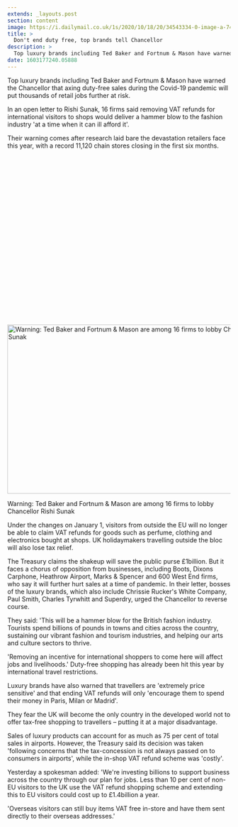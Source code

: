 ```yaml
--- 
extends: _layouts.post 
section: content 
image: https://i.dailymail.co.uk/1s/2020/10/18/20/34543334-0-image-a-74_1603049995122.jpg 
title: > 
  Don't end duty free, top brands tell Chancellor 
description: > 
  Top luxury brands including Ted Baker and Fortnum & Mason have warned the Chancellor that axing duty-free sales during the Covid-19 pandemic will put thousands of retail jobs further at risk.In their letter, bosses of the luxury brands, which also include Chrissie Rucker's White Company, Paul Smith, Charles Tyrwhitt and Superdry, urged the Chancellor to reverse course.Luxury brands have also warned that travellers are 'extremely price sensitive' and that ending VAT refunds will only 'encourage them to spend their money in Paris, Milan or Madrid'.Sales of luxury products can account for as much as 75 per cent of total sales in airports.'Overseas visitors can still buy items VAT free in-store and have them sent directly to their overseas addresses.' 
date: 1603177240.05888 
--- 
```

<div><p class="mol-para-with-font">Top luxury brands including Ted Baker and Fortnum &amp; Mason have warned the Chancellor that axing duty-free sales during the Covid-19 pandemic will put thousands of retail jobs further at risk.&#160;</p><p class="mol-para-with-font">In an open letter to Rishi Sunak, 16 firms said removing VAT refunds for international visitors to shops would deliver a hammer blow to the fashion industry 'at a time when it can ill afford it'.&#160;</p><p class="mol-para-with-font">Their warning comes after research laid bare the devastation retailers face this year, with a record 11,120 chain stores closing in the first six months.&#160;</p><img id="i-8c1c552b9f107afc" src="data:image/gif;base64,R0lGODlhAQABAIAAAAAAAP///yH5BAEAAAAALAAAAAABAAEAAAIBRAA7" height="381" width="634" alt="Warning: Ted Baker and Fortnum &amp; Mason are among 16 firms to lobby Chancellor Rishi Sunak" class="blkBorder img-share">  <img id="i-8c1c552b9f107afc" src="https://i.dailymail.co.uk/1s/2020/10/18/20/34543334-8852935-image-a-65_1603049977100.jpg" height="381" width="634" alt="Warning: Ted Baker and Fortnum &amp; Mason are among 16 firms to lobby Chancellor Rishi Sunak" class="blkBorder img-share">  <p class="imageCaption">Warning: Ted Baker and Fortnum &amp; Mason are among 16 firms to lobby Chancellor Rishi Sunak</p><p class="mol-para-with-font">Under the changes on January 1, visitors from outside the EU will no longer be able to claim VAT refunds for goods such as perfume, clothing and electronics bought at shops. UK&#160;holidaymakers travelling outside the bloc will also lose tax relief.&#160;</p><p class="mol-para-with-font">The Treasury claims the shakeup will save the public purse &#163;1billion. But it faces a chorus of opposition from businesses, including Boots, Dixons Carphone, Heathrow Airport, Marks &amp; Spencer and 600 West End firms, who say it will further hurt&#160;sales at a time of pandemic. In their letter, bosses of the luxury brands, which also include Chrissie Rucker's White Company, Paul Smith, Charles Tyrwhitt and Superdry, urged the Chancellor to reverse course.&#160;</p><p class="mol-para-with-font">They said: 'This will be a hammer blow for the British fashion&#160;industry. Tourists spend billions of pounds in towns and cities across the country, sustaining our vibrant fashion and tourism industries, and helping our arts and culture sectors to thrive.&#160;</p><p class="mol-para-with-font">'Removing an incentive for international shoppers to come here will affect jobs and livelihoods.' Duty-free shopping has already been hit this year by international travel restrictions.&#160;</p><p class="mol-para-with-font">Luxury brands have also warned that travellers are 'extremely price sensitive' and that ending VAT refunds will only 'encourage them to spend their money in Paris, Milan or Madrid'.&#160;</p><p class="mol-para-with-font">They fear the UK will become the only country in the developed world not to offer tax-free shopping to travellers &#8211; putting it at a major disadvantage.&#160;</p><p class="mol-para-with-font">Sales of luxury products can account for as much as 75 per cent of total sales in airports. However, the Treasury said its decision was taken 'following concerns that the tax-concession is not always passed on to consumers in airports', while the in-shop VAT refund scheme was 'costly'.&#160;</p><p class="mol-para-with-font">Yesterday a spokesman added: 'We're investing billions to support business across the country through our plan for jobs. Less than 10 per cent of non-EU visitors to the UK use the VAT refund shopping scheme and extending this to EU visitors could cost up to &#163;1.4billion a year.</p><p class="mol-para-with-font">'Overseas visitors can still buy items VAT free in-store and have them sent directly to their overseas addresses.'</p></div>